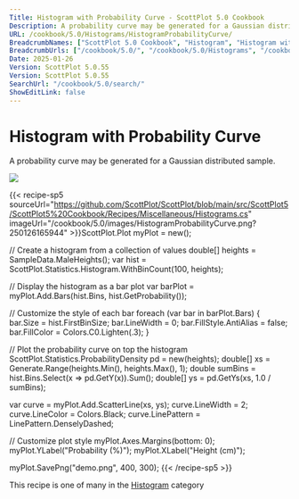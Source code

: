 ```yaml
---
Title: Histogram with Probability Curve - ScottPlot 5.0 Cookbook
Description: A probability curve may be generated for a Gaussian distributed sample.
URL: /cookbook/5.0/Histograms/HistogramProbabilityCurve/
BreadcrumbNames: ["ScottPlot 5.0 Cookbook", "Histogram", "Histogram with Probability Curve"]
BreadcrumbUrls: ["/cookbook/5.0/", "/cookbook/5.0/Histograms", "/cookbook/5.0/Histograms/HistogramProbabilityCurve"]
Date: 2025-01-26
Version: ScottPlot 5.0.55
Version: ScottPlot 5.0.55
SearchUrl: "/cookbook/5.0/search/"
ShowEditLink: false
---
```



<div class='d-flex align-items-center mt-5'>
<h1 class='me-2 text-dark my-0 border-0'>Histogram with Probability Curve</h1>
</div>

A probability curve may be generated for a Gaussian distributed sample.

[![](/cookbook/5.0/images/HistogramProbabilityCurve.png?250126165944)](/cookbook/5.0/images/HistogramProbabilityCurve.png?250126165944)

{{< recipe-sp5 sourceUrl="https://github.com/ScottPlot/ScottPlot/blob/main/src/ScottPlot5/ScottPlot5%20Cookbook/Recipes/Miscellaneous/Histograms.cs" imageUrl="/cookbook/5.0/images/HistogramProbabilityCurve.png?250126165944" >}}ScottPlot.Plot myPlot = new();

// Create a histogram from a collection of values
double[] heights = SampleData.MaleHeights();
var hist = ScottPlot.Statistics.Histogram.WithBinCount(100, heights);

// Display the histogram as a bar plot
var barPlot = myPlot.Add.Bars(hist.Bins, hist.GetProbability());

// Customize the style of each bar
foreach (var bar in barPlot.Bars)
{
    bar.Size = hist.FirstBinSize;
    bar.LineWidth = 0;
    bar.FillStyle.AntiAlias = false;
    bar.FillColor = Colors.C0.Lighten(.3);
}

// Plot the probability curve on top the histogram
ScottPlot.Statistics.ProbabilityDensity pd = new(heights);
double[] xs = Generate.Range(heights.Min(), heights.Max(), 1);
double sumBins = hist.Bins.Select(x =&gt; pd.GetY(x)).Sum();
double[] ys = pd.GetYs(xs, 1.0 / sumBins);

var curve = myPlot.Add.ScatterLine(xs, ys);
curve.LineWidth = 2;
curve.LineColor = Colors.Black;
curve.LinePattern = LinePattern.DenselyDashed;

// Customize plot style
myPlot.Axes.Margins(bottom: 0);
myPlot.YLabel("Probability (%)");
myPlot.XLabel("Height (cm)");

myPlot.SavePng("demo.png", 400, 300);
{{< /recipe-sp5 >}}

<div class='my-5 text-center'>This recipe is one of many in the <a href='/cookbook/5.0/Histograms'>Histogram</a> category</div>


